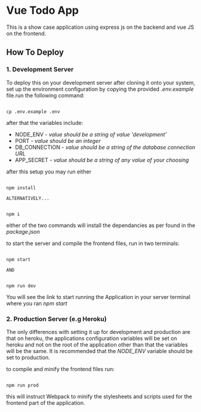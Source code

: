# Vue Todo App

This is a show case application using express js on the backend and vue JS on the frontend.

## How To Deploy

### 1. Development Server
To deploy this on your development server after cloning it onto your system, set up the environment configuration by copying the provided *.env.example* file.run the following command:

```git

cp .env.example .env

```

after that the variables include:
- NODE_ENV - *value should be a string of value 'development'*
- PORT - *value should be an integer*
- DB_CONNECTION - *value should be a string of the database connection URL*
- APP_SECRET - *value should be a string of any value of your choosing*

after this setup you may run either
```git

npm install 

```
    ALTERNATIVELY...

```git

npm i

```
either of the two commands will install the dependancies as per found in the *package.json*

to start the server and compile the frontend files, run in two terminals:

```git

npm start

```

    AND

```git

npm run dev

```

You will see the link to start running the Application in your server terminal where you ran *npm start*


### 2. Production Server (e.g Heroku)

The only differences with setting it up for development and production are that on heroku, the applications configuration variables will be set on heroku and not on the root of the application other than that the variables will be the same. It is recommended that the *NODE_ENV* variable should be set to production.

to compile and minify the frontend files run:
```git

npm run prod

```

this will instruct Webpack to minify the stylesheets and scripts used for the frontend part of the application.